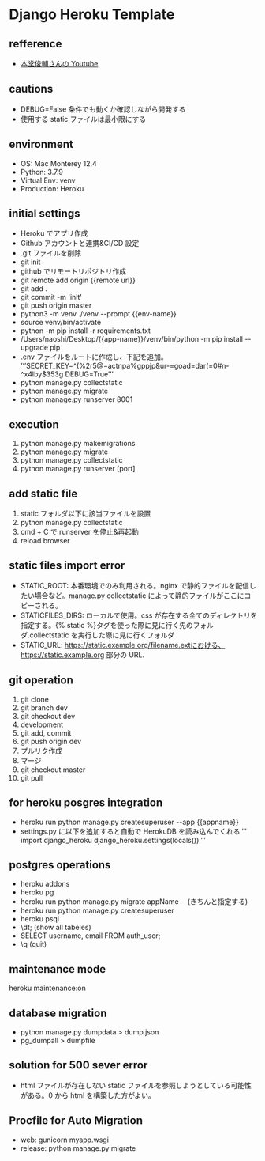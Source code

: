 # Django Heroku Template

## refference

- [本堂俊輔さんの Youtube](https://www.youtube.com/watch?v=vV_eUbaEH2A)

## cautions

- DEBUG=False 条件でも動くか確認しながら開発する
- 使用する static ファイルは最小限にする

## environment

- OS: Mac Monterey 12.4
- Python: 3.7.9
- Virtual Env: venv
- Production: Heroku

## initial settings

- Heroku でアプリ作成
- Github アカウントと連携&CI/CD 設定
- .git ファイルを削除
- git init
- github でリモートリポジトリ作成
- git remote add origin {{remote url}}
- git add .
- git commit -m 'init'
- git push origin master
- python3 -m venv ./venv --prompt {{env-name}}
- source venv/bin/activate
- python -m pip install -r requirements.txt
- /Users/naoshi/Desktop/{{app-name}}/venv/bin/python -m pip install --upgrade pip
- .env ファイルをルートに作成し、下記を追加。
  ’’’SECRET_KEY=^(%2r5@=actnpa%gppjp&ur-=goad=dar(=0#n-^x4lby$353g
  DEBUG=True’’’
- python manage.py collectstatic
- python manage.py migrate
- python manage.py runserver 8001

## execution

1. python manage.py makemigrations
2. python manage.py migrate
3. python manage.py collectstatic
4. python manage.py runserver [port]

## add static file

1. static フォルダ以下に該当ファイルを設置
2. python manage.py collectstatic
3. cmd + C で runserver を停止&再起動
4. reload browser

## static files import error

- STATIC_ROOT: 本番環境でのみ利用される。nginx で静的ファイルを配信したい場合など。manage.py collectstatic によって静的ファイルがここにコピーされる。
- STATICFILES_DIRS: ローカルで使用。css が存在する全てのディレクトリを指定する。{% static %}タグを使った際に見に行く先のフォルダ.collectstatic を実行した際に見に行くフォルダ
- STATIC_URL: https://static.example.org/filename.extにおける、https://static.example.org 部分の URL.

## git operation

1. git clone
2. git branch dev
3. git checkout dev
4. development
5. git add, commit
6. git push origin dev
7. プルリク作成
8. マージ
9. git checkout master
10. git pull

## for heroku posgres integration

- heroku run python manage.py createsuperuser --app {{appname}}
- settings.py に以下を追加すると自動で HerokuDB を読み込んでくれる
  ′′′
  import django_heroku
  django_heroku.settings(locals())
  ′′′

## postgres operations

- heroku addons
- heroku pg
- heroku run python manage.py migrate appName 　(きちんと指定する)
- heroku run python manage.py createsuperuser
- heroku psql
- \dt; (show all tabeles)
- SELECT username, email FROM auth_user;
- \q (quit)

## maintenance mode

heroku maintenance:on

## database migration

- python manage.py dumpdata > dump.json
- pg_dumpall > dumpfile

## solution for 500 sever error

- html ファイルが存在しない static ファイルを参照しようとしている可能性がある。0 から html を構築した方がよい。

## Procfile for Auto Migration

- web: gunicorn myapp.wsgi
- release: python manage.py migrate
